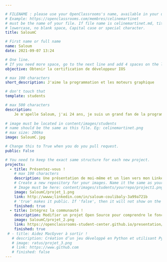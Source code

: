 ```yaml
---

# FILENAME : please use your OpenClassrooms's name, available in your url.
# Example: https://openclassrooms.com/membres/celinemartinet
# must be the name of your file. If file name is celinemartinet.md, title is celinemartinet.
# lowercase, no blank space, Capital case or special character.
title: SaloumC

# First name or full name
name: Saloum
date: 2021-09-07 13:24

# One line.
# If you need more space, go to the next line and add 4 spaces on the left, as in 'description'.
objective: Obtenir la certification de développeur IOS

# max 100 characters
short_description: J'aime la programmation et les moteurs graphique

# don't touch that
template: students

# max 500 characters
description:
    Je m'apelle Saloum, j'ai 24 ans, je suis un grand fan de la programmation et plus encore du systeme d'exploitation d'ios qui est pour moi le plus complet et qui me correspond le mieux. Je suis gameur a mes heures perdus
    
# image must be located in content/images/students
# name should be the same as this file. Eg: celinemartinet.png
# max size: 200ko
image: SaloumC.jpg

# Change this to True when you do you pull request.
public: False

# You need to keep the exact same structure for each new project.
projects:
  - title: Présentez-vous !
    # max 100 characters
    description: Une présentation de moi-même et un lien vers mon LinkedIn.
    # Create a new repository for your images. Name it the same as your nickname and profile picture.
    # Image must be here: content/images/students/yourrepo/project1.png
    image: SaloumC/projet_1.png
    link: http://wwww;linkedin.com/in/saloum-coulibaly-3a99a721b
    # 'true' makes it public. If 'false', then it will not show on the website.
    finished: true
  - title: Intégrez la communauté !
    description: Modifier un projet Open Source pour comprendre le fonctionnement de Git, de Github et des pull requests.
    image: SaloumC/projet_2.png
    link: https://openclassrooms-student-center.github.io/presentation/students/ratus.html
    finished: true
 # - title: Aidez MacGyver à sortir !
   # description: Création d’un jeu développé en Python et utilisant PyGame.
   # image: ratus/projet_3.png
   # link: https://www.github.com
   # finished: false
---
```

